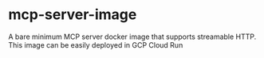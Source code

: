 # mcp-server-image
A bare minimum MCP server docker image that supports streamable HTTP. This image can be easily deployed in GCP Cloud Run
